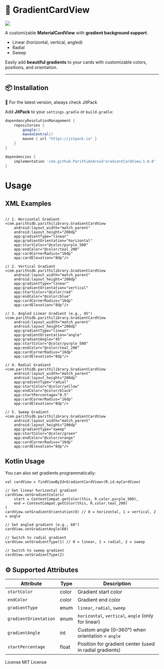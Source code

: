 # 🌈 GradientCardView

[![](https://jitpack.io/v/ParithiAndroid/GradientCardView.svg)](https://jitpack.io/#ParithiAndroid/GradientCardView)

A customizable **MaterialCardView** with **gradient background support**:  
- Linear (horizontal, vertical, angled)  
- Radial  
- Sweep  

Easily add **beautiful gradients** to your cards with customizable colors, positions, and orientation.

---

## 📦 Installation

🔗 For the latest version, always check JitPack

Add **JitPack** to your `settings.gradle` or `build.gradle`:

```gradle
dependencyResolutionManagement {
    repositories {
        google()
        mavenCentral()
        maven { url "https://jitpack.io" }
    }
}

dependencies {
    implementation 'com.github.ParithiAndroid:GradientCardView:1.0.0'
}

```

# Usage
## XML Examples

```

// 1. Horizontal Gradient
<com.parithidb.parithilibrary.GradientCardView
    android:layout_width="match_parent"
    android:layout_height="200dp"
    app:gradientType="linear"
    app:gradientOrientation="horizontal"
    app:startColor="@color/purple_500"
    app:endColor="@color/teal_200"
    app:cardCornerRadius="16dp"
    app:cardElevation="8dp"/>

// 2. Vertical Gradient
<com.parithidb.parithilibrary.GradientCardView
    android:layout_width="match_parent"
    android:layout_height="200dp"
    app:gradientType="linear"
    app:gradientOrientation="vertical"
    app:startColor="@color/red"
    app:endColor="@color/blue"
    app:cardCornerRadius="16dp"
    app:cardElevation="8dp"/>

// 3. Angled Linear Gradient (e.g., 45°)
<com.parithidb.parithilibrary.GradientCardView
    android:layout_width="match_parent"
    android:layout_height="200dp"
    app:gradientType="linear"
    app:gradientOrientation="angle"
    app:gradientAngle="45"
    app:startColor="@color/purple_500"
    app:endColor="@color/teal_200"
    app:cardCornerRadius="16dp"
    app:cardElevation="8dp"/>

// 4. Radial Gradient
<com.parithidb.parithilibrary.GradientCardView
    android:layout_width="match_parent"
    android:layout_height="200dp"
    app:gradientType="radial"
    app:startColor="@color/yellow"
    app:endColor="@color/black"
    app:startPercentage="0.5"
    app:cardCornerRadius="16dp"
    app:cardElevation="8dp"/>

// 5. Sweep Gradient
<com.parithidb.parithilibrary.GradientCardView
    android:layout_width="match_parent"
    android:layout_height="200dp"
    app:gradientType="sweep"
    app:startColor="@color/green"
    app:endColor="@color/orange"
    app:cardCornerRadius="16dp"
    app:cardElevation="8dp"/>

```

## Kotlin Usage

You can also set gradients programmatically:

```
val cardView = findViewById<GradientCardView>(R.id.myCardView)

// Set linear horizontal gradient
cardView.setGradientColors(
    start = ContextCompat.getColor(this, R.color.purple_500),
    end = ContextCompat.getColor(this, R.color.teal_200)
)
cardView.setGradientOrientation(0) // 0 = horizontal, 1 = vertical, 2 = angle

// Set angled gradient (e.g., 60°)
cardView.setGradientAngle(60)

// Switch to radial gradient
cardView.setGradientType(1) // 0 = linear, 1 = radial, 2 = sweep

// Switch to sweep gradient
cardView.setGradientType(2)

```

## ⚙️ Supported Attributes

| Attribute             | Type   | Description                                             |
|-----------------------|--------|---------------------------------------------------------|
| `startColor`          | color  | Gradient start color                                   |
| `endColor`            | color  | Gradient end color                                     |
| `gradientType`        | enum   | `linear`, `radial`, `sweep`                            |
| `gradientOrientation` | enum   | `horizontal`, `vertical`, `angle` (only for linear)    |
| `gradientAngle`       | int    | Custom angle (0–360°) when orientation = `angle`       |
| `startPercentage`     | float  | Position for gradient center (used in radial gradients) |


License
MIT License
